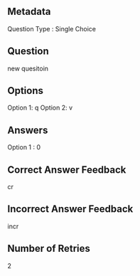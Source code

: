 ## Metadata
Question Type : Single Choice

## Question
new quesitoin

## Options
Option 1: q
Option 2: v

## Answers
Option 1 : 0

## Correct Answer Feedback
cr

## Incorrect Answer Feedback
incr

## Number of Retries
2

